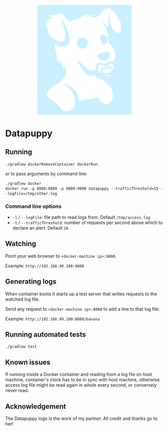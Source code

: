 <p align="center">
    <img src="https://github.com/victorcombalweiss/datapuppy/raw/master/src/main/resources/com/github/victorcombalweiss/datapuppy/logo-blue.jpg" width=300 align=middle/>
</p>

# Datapuppy

## Running

    ./gradlew dockerRemoveContainer dockerRun

or to pass arguments by command line:

    ./gradlew docker
    docker run -p 8080:8080 -p 9000:9000 datapuppy --trafficThreshold=15 --logFile=/tmp/other.log

### Command line options

- `-l` / `--logFile`: file path to read logs from. Default `/tmp/access.log`
- `-t` / `--trafficThreshold`: number of requests per second above which to declare an alert. Default `10`

## Watching

Point your web browser to `<docker-machine ip>:9000`.

Example: `http://192.168.99.100:9000`

## Generating logs

When container boots it starts up a test server that writes requests to the watched log file.

Send any request to `<docker-machine ip>:8080` to add a line to that log file.

Example: `http://192.168.99.100:8080/banana`


## Running automated tests

    ./gradlew test

## Known issues

If running inside a Docker container and reading from a log file on host machine, container's
clock has to be in sync with host machine, otherwise access log file might be read again in
whole every second, or conversely never read.

## Acknowledgement

The Datapuppy logo is the work of my partner. All credit and thanks go to her!
